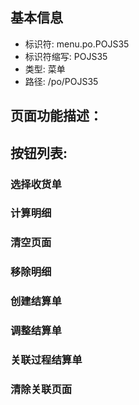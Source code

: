 
## 基本信息

- 标识符: menu.po.POJS35
- 标识符缩写: POJS35
- 类型: 菜单
- 路径: /po/POJS35

## 页面功能描述：





## 按钮列表:


### 选择收货单



### 计算明细



### 清空页面



### 移除明细



### 创建结算单



### 调整结算单



### 关联过程结算单



### 清除关联页面


